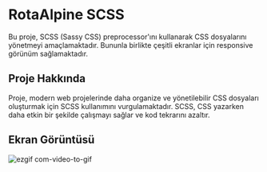 ﻿# RotaAlpine SCSS

Bu proje, SCSS (Sassy CSS) preprocessor'ını kullanarak CSS dosyalarını yönetmeyi amaçlamaktadır. Bununla birlikte çeşitli ekranlar için responsive görünüm sağlamaktadır.

## Proje Hakkında

Proje, modern web projelerinde daha organize ve yönetilebilir CSS dosyaları oluşturmak için SCSS kullanımını vurgulamaktadır. SCSS, CSS yazarken daha etkin bir şekilde çalışmayı sağlar ve kod tekrarını azaltır.

## Ekran Görüntüsü

![ezgif com-video-to-gif](https://github.com/serhatakhan/HikingScss/assets/147662915/19b12b95-07a5-4f02-9214-462e109fb144)

